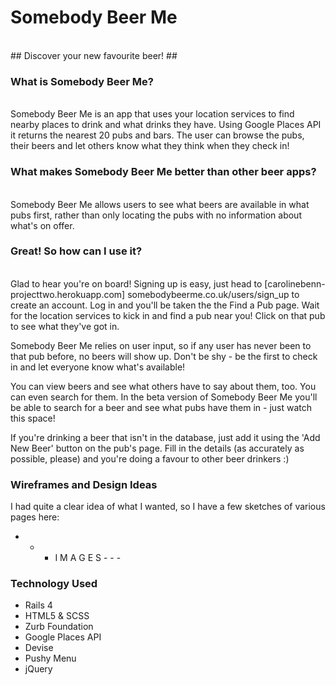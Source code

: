 # Somebody Beer Me #
<br>
## Discover your new favourite beer! ##

### What is Somebody Beer Me? ###
<br>
Somebody Beer Me is an app that uses your location services to find nearby places to drink and what drinks they have. Using Google Places API it returns the nearest 20 pubs and bars. The user can browse the pubs, their beers and let others know what they think when they check in!

### What makes Somebody Beer Me better than other beer apps? ###
<br>
Somebody Beer Me allows users to see what beers are available in what pubs first, rather than only locating the pubs with no information about what's on offer. 

### Great! So how can I use it? ###
<br>
Glad to hear you're on board! Signing up is easy, just head to [carolinebenn-projecttwo.herokuapp.com] somebodybeerme.co.uk/users/sign_up to create an account. Log in and you'll be taken the the Find a Pub page. Wait for the location services to kick in and find a pub near you! Click on that pub to see what they've got in. 

Somebody Beer Me relies on user input, so if any user has never been to that pub before, no beers will show up. Don't be shy - be the first to check in and let everyone know what's available!

You can view beers and see what others have to say about them, too. You can even search for them. In the beta version of Somebody Beer Me you'll be able to search for a beer and see what pubs have them in - just watch this space!

If you're drinking a beer that isn't in the database, just add it using the 'Add New Beer' button on the pub's page. Fill in the details (as accurately as possible, please) and you're doing a favour to other beer drinkers :)

### Wireframes and Design Ideas ###
I had quite a clear idea of what I wanted, so I have a few sketches of various pages here:

  - - - I M A G E S - - -


### Technology Used ###

- Rails 4
- HTML5 & SCSS
- Zurb Foundation
- Google Places API
- Devise
- Pushy Menu
- jQuery
